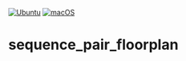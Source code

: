 [![Ubuntu](https://github.com/cheng-hsiang-chiu/sequence_pair_floorplan/workflows/Ubuntu/badge.svg)](https://github.com/cheng-hsiang-chiu/sequence_pair_floorplan/actions?query=workflow%3AUbuntu)
[![macOS](https://github.com/cheng-hsiang-chiu/sequence_pair_floorplan/workflows/macOS/badge.svg)](https://github.com/cheng-hsiang-chiu/sequence_pair_floorplan/actions?query=workflow%3AmacOS)
# sequence_pair_floorplan
